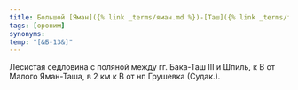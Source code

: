 ```yaml
---
title: Большой [Яман]({% link _terms/яман.md %})-[Таш]({% link _terms/таш.md %})
tags: [ороним]
synonyms:
temp: "[&Б-13&]"
---
```


Лесистая седловина с поляной между гг. Бака-Таш III и Шпиль, к В от Малого
Яман-Таша, в 2 км к В от нп Грушевка (Судак.).

